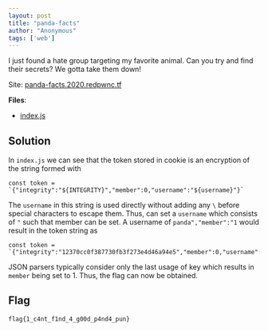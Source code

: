 ```yaml
---
layout: post
title: "panda-facts"
author: "Anonymous"
tags: ['web']
---
```


I just found a hate group targeting my favorite animal. Can you try and find their secrets? We gotta take them down!

Site: [panda-facts.2020.redpwnc.tf](panda-facts.2020.redpwnc.tf)

**Files**:
- [index.js]({{site.baseurl}}/assets/panda-facts/index.js)

## Solution

In `index.js` we can see that the token stored in cookie is an encryption of the string formed with
```
const token = `{"integrity":"${INTEGRITY}","member":0,"username":"${username}"}`
```
The `username` in this string is used directly without adding any `\` before special characters to escape them. Thus, can set a `username` which consists of `"` such that member can be set.
A username of `panda","member":"1` would result in the token string as
```
const token = `{"integrity":"12370cc0f387730fb3f273e4d46a94e5","member":0,"username":"panda","member":"1"}`
```
JSON parsers typically consider only the last usage of key which results in `member` being set to 1.
Thus, the flag can now be obtained.

## Flag
```
flag{1_c4nt_f1nd_4_g00d_p4nd4_pun}
```